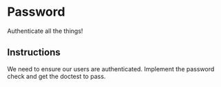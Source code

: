 # Password

Authenticate all the things!

## Instructions

We need to ensure our users are authenticated.
Implement the password check and get the doctest to pass.
